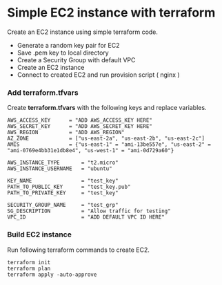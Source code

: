 # Simple EC2 instance with terraform

Create an EC2 instance using simple terraform code.

  - Generate a random key pair for EC2
  - Save .pem key to local directory
  - Create a Security Group with default VPC
  - Create an EC2 instance
  - Connect to created EC2 and run provision script ( nginx )


### Add terraform.tfvars

Create **terraform.tfvars** with the following keys and replace variables.

```
AWS_ACCESS_KEY      = "ADD AWS_ACCESS_KEY HERE"
AWS_SECRET_KEY      = "ADD AWS_SECRET_KEY HERE"
AWS_REGION          = "ADD AWS_REGION"
AZ_ZONE             = ["us-east-2a", "us-east-2b", "us-east-2c"]
AMIS                = {"us-east-1" = "ami-13be557e", "us-east-2" = "ami-0769e4bb31e1db8e4", "us-west-1" = "ami-0d729a60"}

AWS_INSTANCE_TYPE       = "t2.micro"
AWS_INSTANCE_USERNAME   = "ubuntu"

KEY_NAME                = "test_key"
PATH_TO_PUBLIC_KEY      = "test_key.pub"
PATH_TO_PRIVATE_KEY     = "test_key"

SECURITY_GROUP_NAME     = "test_grp"
SG_DESCRIPTION          = "Allow traffic for testing"
VPC_ID                  = "ADD DEFAULT VPC ID HERE"
```

### Build EC2 instance
Run following terraform commands to create EC2.
```
terraform init
terraform plan
terraform apply -auto-approve
```
